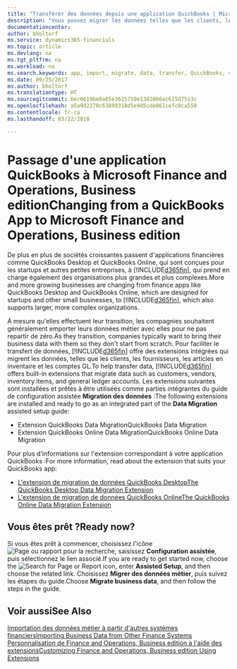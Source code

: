 ```yaml
---
title: "Transférer des données depuis une application QuickBooks | Microsoft Docs"
description: "Vous pouvez migrer les données telles que les clients, les fournisseurs, les articles de l'inventaire et les comptes du grand livre des applications QuickBooks vers Finance and Operations, Business edition."
documentationcenter: 
author: bholtorf
ms.service: dynamics365-financials
ms.topic: article
ms.devlang: na
ms.tgt_pltfrm: na
ms.workload: na
ms.search.keywords: app, import, migrate, data, transfer, QuickBooks, customize
ms.date: 09/25/2017
ms.author: bholtorf
ms.translationtype: HT
ms.sourcegitcommit: bec0619be0a65e3625759e13d2866ac615d7513c
ms.openlocfilehash: a5a9d2270c63899318d5e9d5cde861cefc0ca550
ms.contentlocale: fr-ca
ms.lasthandoff: 03/22/2018

---
```



# <a name="changing-from-a-quickbooks-app-to-microsoft-finance-and-operations-business-edition"></a><span data-ttu-id="50c03-103">Passage d'une application QuickBooks à Microsoft Finance and Operations, Business edition</span><span class="sxs-lookup"><span data-stu-id="50c03-103">Changing from a QuickBooks App to Microsoft Finance and Operations, Business edition</span></span>
<span data-ttu-id="50c03-104">De plus en plus de sociétés croissantes passent d'applications financières comme QuickBooks Desktop et QuickBooks Online, qui sont conçues pour les startups et autres petites entreprises, à [!INCLUDE[d365fin](includes/d365fin_md.md)], qui prend en charge également des organisations plus grandes et plus complexes.</span><span class="sxs-lookup"><span data-stu-id="50c03-104">More and more growing businesses are changing from finance apps like QuickBooks Desktop and QuickBooks Online, which are designed for startups and other small businesses, to [!INCLUDE[d365fin](includes/d365fin_md.md)], which also supports larger, more complex organizations.</span></span> 

<span data-ttu-id="50c03-105">À mesure qu'elles effectuent leur transition, les compagnies souhaitent généralement emporter leurs données métier avec elles pour ne pas repartir de zéro.</span><span class="sxs-lookup"><span data-stu-id="50c03-105">As they transition, companies typically want to bring their business data with them so they don't start from scratch.</span></span> <span data-ttu-id="50c03-106">Pour faciliter le transfert de données, [!INCLUDE[d365fin](includes/d365fin_md.md)] offre des extensions intégrées qui migrent les données, telles que les clients, les fournisseurs, les articles en inventaire et les comptes GL.</span><span class="sxs-lookup"><span data-stu-id="50c03-106">To help transfer data, [!INCLUDE[d365fin](includes/d365fin_md.md)] offers built-in extensions that migrate data such as customers, vendors, inventory items, and general ledger accounts.</span></span> <span data-ttu-id="50c03-107">Les extensions suivantes sont installées et prêtes à être utilisées comme parties intégrantes du guide de configuration assistée **Migration des données** :</span><span class="sxs-lookup"><span data-stu-id="50c03-107">The following extensions are installed and ready to go as an integrated part of the **Data Migration** assisted setup guide:</span></span>

* <span data-ttu-id="50c03-108">Extension QuickBooks Data Migration</span><span class="sxs-lookup"><span data-stu-id="50c03-108">QuickBooks Data Migration</span></span> 
* <span data-ttu-id="50c03-109">Extension QuickBooks Online Data Migration</span><span class="sxs-lookup"><span data-stu-id="50c03-109">QuickBooks Online Data Migration</span></span>

<span data-ttu-id="50c03-110">Pour plus d'informations sur l'extension correspondant à votre application QuickBooks :</span><span class="sxs-lookup"><span data-stu-id="50c03-110">For more information, read about the extension that suits your QuickBooks app:</span></span>   

* [<span data-ttu-id="50c03-111">L'extension de migration de données QuickBooks Desktop</span><span class="sxs-lookup"><span data-stu-id="50c03-111">The QuickBooks Desktop Data Migration Extension</span></span>](ui-extensions-quickbooks-data-migration.md)
* [<span data-ttu-id="50c03-112">L'extension de migration de données QuickBooks Online</span><span class="sxs-lookup"><span data-stu-id="50c03-112">The QuickBooks Online Data Migration Extension</span></span>](ui-extensions-quickbooks-online-data-migration.md)

## <a name="ready-now"></a><span data-ttu-id="50c03-113">Vous êtes prêt ?</span><span class="sxs-lookup"><span data-stu-id="50c03-113">Ready now?</span></span>
<span data-ttu-id="50c03-114">Si vous êtes prêt à commencer, choisissez l'icône ![Page ou rapport pour la recherche](media/ui-search/search_small.png "icône Page ou rapport pour la recherche"), saisissez **Configuration assistée**, puis sélectionnez le lien associé.</span><span class="sxs-lookup"><span data-stu-id="50c03-114">If you are ready to get started now, choose the ![Search for Page or Report](media/ui-search/search_small.png "Search for Page or Report icon") icon, enter **Assisted Setup**, and then choose the related link.</span></span> <span data-ttu-id="50c03-115">Choisissez **Migrer des données métier**, puis suivez les étapes du guide.</span><span class="sxs-lookup"><span data-stu-id="50c03-115">Choose **Migrate business data**, and then follow the steps in the guide.</span></span>

## <a name="see-also"></a><span data-ttu-id="50c03-116">Voir aussi</span><span class="sxs-lookup"><span data-stu-id="50c03-116">See Also</span></span>
[<span data-ttu-id="50c03-117">Importation des données métier à partir d'autres systèmes financiers</span><span class="sxs-lookup"><span data-stu-id="50c03-117">Importing Business Data from Other Finance Systems</span></span>](upload-data.md)  
[<span data-ttu-id="50c03-118">Personnalisation de Finance and Operations, Business edition à l'aide des extensions</span><span class="sxs-lookup"><span data-stu-id="50c03-118">Customizing Finance and Operations, Business edition Using Extensions</span></span>](ui-extensions.md)   

